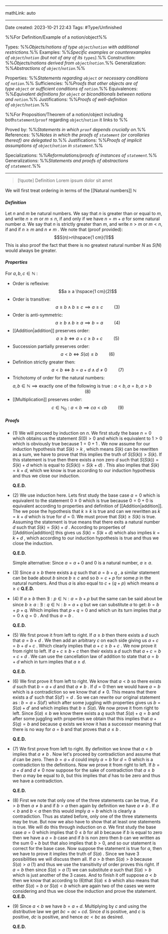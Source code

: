 
---

mathLink: auto

---
Date created: 2023-10-21 22:43
Tags: #Type/Unfinished 

%%For Definition/Example of a notion/object%%

Types: %%_Objects/notions of type `object`/`notion` with additional restrictions._%% 
Examples: %%_Specific examples or counterexamples of `object`/`notion` (but not of any of its `types`)._%%
Construction: %%_Objects/notions derived from `object`/`notion`._%%
Generalization: %%_Abstractions of `object`/`notion`._%%

Properties: %%_Statements regarding `object` or necessary conditions of `notion`._%%
Sufficiencies: %%_Proofs that other objects are of type `object` or sufficient conditions of `notion`._%%
Equivalences: %%_Equivalent definitions for `object` or biconditionals between notions and `notion`._%%
Justifications: %%_Proofs of well-definition of `object`/`notion`._%%

%%For Proposition/Theorem of a notion/object including both`statement`/`proof` regarding `object`/`notion` it links to %%

Proved by: %%_Statements in which `proof` depends crucially on._%%
References: %%_Notes in which the proofs of `statement` (or corollaries thereof) are delegated to._%%
Justifications: %%_Proofs of implicit assumptions of `object`/`notion` in `statement`._%%   

Specializations: %%_Reformulations/proofs of instances of `statement`._%%
Generalizations: %%_Statements and proofs of abstractions of `statement`._%%

---  



> [!quote] Definition
> Lorem ipsum dolor sit amet



We will first treat ordering in terms of the [[Natural numbers]] $\mathbb{N}$

#### *Definition*

Let $n$ and $m$ be natural numbers. We say that $n$ is greater than or equal to $m$, and write $n ≥ m$ or $m ≤ n$, if and only if we have $n = m + a$ for some natural number $a$. We say that $n$ is strictly greater than $m$, and write $n>m$ or $m<n$, if and if $n ≥ m$ and $n \neq m$ . We note that (proof provided):
$$S(n)>n\hspace{1 cm}(1)$$
This is also proof the fact that there is no greatest natural number $N$ as $S(N)$ would always be greater.

#### *Properties*

For $a,b,c \in \mathbb{N}$ :

- Order is reflexive:$$a ≥ a \hspace{1 cm}(2)$$ 
- Order is transitive:$$a ≥ b\land b ≥ c \implies a ≥ c \hspace{1cm}(3)$$
- Order is anti-symmetric: $$a ≥ b \land b ≥ a \implies b=a \hspace{1cm} (4)$$
- [[Addition|addition]] preserves order:$$ a ≥ b \Longleftrightarrow a + c ≥ b + c\hspace{1cm}(5)  $$
- Succession partially preserves order: $$ a<b \Longleftrightarrow S(a)≤ b \hspace{1cm} (6)$$
- Definition strictly greater then: $$a<b \Longleftrightarrow b=a+d \land d \neq0 \hspace{1cm}(7)$$
- Trichotomy of order for the natural numbers: $$a,b\in \mathbb{N}\implies \text{exactly one of the following is true}:a<b,a=b,a>b\hspace{1cm} (8)$$
- [[Multiplication]] preserves order: $$c\in \mathbb{N}_0: a<b \implies ca<cb \hspace{1cm} (9)$$ 
##### Proofs

- (1)
	We will proceed by induction on $n$. We first study the base $n=0$ which obtains us the statement $S(0)>0$ and which is equivalent to $1>0$ which is obviously true because $1=0+1$ . We now assume for our induction hypothesis that $S(k)>k$  , which means $S(k)$ can be rewritten as a sum, we have to prove that this implies the truth of $S(S(k))>S(k)$. If this statement is true then there exists a non zero $d$ such that $S(S(k))=S(k)+d$ which is equal to $S(S(k))=S(k+d)$ . This also implies that $S(k) = k+d$, which we know is true according to our induction hypothesis and thus we close our induction.
	
	**Q.E.D.**
- (2)
	We use induction here. Lets first study the base case $a=0$ which is equivalent to the statement $0 \geq 0$ which is true because $0=0+0$ is equivalent according to properties and definition of [[Addition|addition]]. The we pose the hypothesis that $k\geq k$ is true and can we rewritten as $k=k+d$ which is true for $d=0$. We must prove that $S(k) \geq S(k)$ is true. Assuming the statement is true means that there exits a natural number $d$ such that $S(k)=S(k) +d$ . According to properties of [[Addition|addition]] this gives us $S(k)=S(k+d)$ which also implies $k=k+d$ , which according to our induction hypothesis is true and thus we close the induction.
	
	**Q.E.D.**
	
	Simple alternative:
	Since $a=a+0$ and $0$ is a natural number, $a≥a$.
- (3)
	Since $a\geq b$ there exists a $q$ such that $a=b+q$ , a similar statement can be bade about $b$ since $b \geq c$ and so $b=c+p$ for some $p$ in the natural numbers. And thus $a$ is also equal to $c+(q+p)$ which means $a \geq c$
	**Q.E.D.**
- (4)
	If $a \geq b$ then $\exists:p \in \mathbb{N}:a=b+p$ but the same can be said about be since $b \geq a$ : $\exists:q \in \mathbb{N}:b=a+q$ but we can substitute $a$ to get: $b=b+p+q$. Which implies that $p+q=0$ and which un its turn implies that $p=0 \land q=0$ . And thus $a=b$ .
	
	**Q.E.D.**
- (5)
	We first prove it from left to right. If $a \geq b$ then there exists a $d$ such that $a=b+d$ . We then add an arbitrary $c$ on each side giving us $a+c=b+d+c$ . Which clearly implies that $a+c \geq b+c$ . We now prove it from right to left. If  $a + c ≥ b + c$ then their exists a $d$ such that $a+c=b+c+d$ . We can use the cancellation law of addition to state that $a=b+d$ which in turn implies that $a\geq d$.
	
	**Q.E.D.**
- (6)
	We first prove it from left to right. We know that $a<b$ so there exists $d$ such that $b=a+d$ and that $a \neq b$ . If $d=0$ then we would have $a=b$ which is a contradiction so we know that $d \neq 0$. This means that there exists a $d'$ such that $S(d')=d$ . So we can rewrite our original statement as : $b=a+S(d')$ which after some juggling with properties gives us $b=S(a)+d'$ and which implies that $b\geq S(a)$. We now prove it from right to left. Since $S(a) \leq b$ we know there exists a $q$ such that $S(a)+q=b$ and after some juggling with properties we obtain that this implies that $a+S(q)=b$ and because $q$ exists we know it has a successor meaning that there is no way for $a=b$ and that proves that $a \leq b$ .
	
	**Q.E.D.**
- (7)
	We first prove from left to right. By definition we know that $a<b$ implies that $a\neq b$ . Now let's proceed by contradiction and assume that $d$ can be zero. Then $b=a+d$ could imply $a=b$ for $d=0$ which is a contradiction to the definitions. Now we prove it from right to left. If $b=a+d$ and $d\neq 0$ now suppose for the sake of contradiction that $a \leq b$ then $a$ may be equal to $b$, but this implies that $d$ has to be zero and thus we have a contradiction.
	
	**Q.E.D.**
- (8)
	First we note that only one of the three statements can be true, if $a>b$ then $a \neq b$ and if $b>a$ then again by definition we have $a\neq b$ . If $a<b$ and $b<a$ then this would imply $a=b$ which is clearly a contradiction. Thus as stated before, only one of the three statements may be true.  But now we also have to show that at least one statements is true. We will do this through induction on $a$. We first study the base case $a=0$ which implies that $0\leq b$ for all $b$ because if $b$ is equal to zero then we have a $a=b$ case and if $b$ is non zero then $b$ can we written as the sum $0+b$ but that also implies that $b>0$, and so our statement is correct for the base case. Now suppose the statement is true for $a$, then we have to prove it implies the truth of $S(a)$ . Since we have 3 possibilities we will discuss them all. If $a>b$ then $S(a)>b$ because $S(a)>a\; (1)$ and thus we use the transitivity of order proves this right. If $a=b$ then since $S(a)>a\;(1)$ we can substitute $a$ such that $S(a)>b$ which is just another of the 3 cases. And to finish it off suppose $a<b$ then we know that according to $(6)$that $S(a) \leq b$ which also means that either $S(a)=b$ or $S(a)<b$ which are again two of the cases we were considering and thus we close the induction and prove the statement.
	**Q.E.D.**
- (9)
	Since $a<b$ we have $b=a+d$. Multiplying by $c$ and using the distributive law we get $bc=ac+cd$. Since $d$ is positive, and $c$ is positive, $dc$ is positive, and hence $ac < bc$ as desired. 
	
	**Q.E.D.**